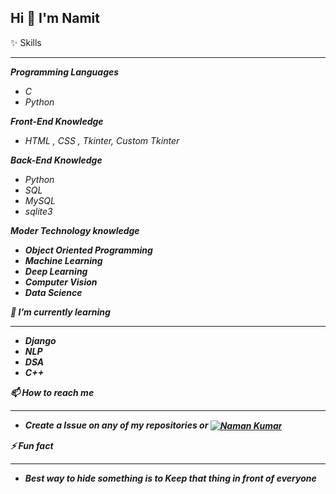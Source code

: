 ## Hi 👋 I'm Namit

✨ Skills
<hr>

<i><b>Programming Languages</b><i>
<ul>
<li>C</li>
<li>Python</li>
</ul>
<i><b>Front-End Knowledge</b></i>
<ul>
<li>HTML , CSS , Tkinter, Custom Tkinter</li>
</ul>
<i><b>Back-End Knowledge</b></i>
<ul>
<li>Python</li>
<li>SQL</li>
<li>MySQL</li>
<li>sqlite3</li>
</ul>
<i><b>Moder Technology knowledge<b></i>
<ul>
<li>Object Oriented Programming
<li>Machine Learning</li>
<li>Deep Learning</li>
<li>Computer Vision</li>
<li>Data Science</li>
</ul>



🌱 I’m currently learning
<hr>

<ul>
<li>Django</li>
<li>NLP</li>
<li>DSA</li>
<li>C++</li>
</ul>

📫 How to reach me
<hr>

<ul>
<li>Create a Issue on any of my repositories or <a href="https://www.linkedin.com/in/namit-kumar-91a714292/"><img align="center" src="https://camo.githubusercontent.com/591c02e8ff595d43e0b35b1b29aed639a7154b959cd8f8c854b9e176d885b094/68747470733a2f2f696d672e736869656c64732e696f2f62616467652f4c696e6b6564496e2d3030373742353f7374796c653d666f722d7468652d6261646765266c6f676f3d6c696e6b6564696e266c6f676f436f6c6f723d7768697465" alt="Naman Kumar" data-canonical-src="https://img.shields.io/badge/LinkedIn-0077B5?style=for-the-badge&amp;logo=linkedin&amp;logoColor=white" style="max-width: 100%;"></a></li>
</ul>

⚡ Fun fact
<hr>

<ul>
<li>Best way to hide something is to Keep that thing in front of everyone</li>
</ul>
